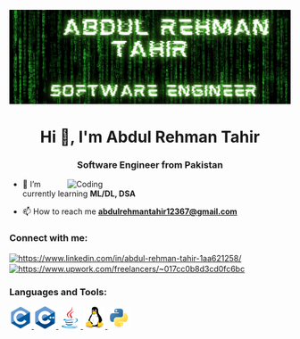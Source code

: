 ![Header](https://github.com/Abdul-Rehman-Tahir01/Abdul-Rehman-Tahir01/blob/main/Banner.png)
<h1 align="center">Hi 👋, I'm Abdul Rehman Tahir</h1>
<h3 align="center">Software Engineer from Pakistan</h3>
<img align="right" alt="Coding" width="400" src="https://cdn.dribbble.com/users/730703/screenshots/6581243/avento.gif">


- 🌱 I’m currently learning **ML/DL, DSA**

- 📫 How to reach me **abdulrehmantahir12367@gmail.com**

<h3 align="left">Connect with me:</h3>
<p align="left">
<a href="https://www.linkedin.com/in/abdul-rehman-tahir-1aa621258/" target="blank"><img align="center" src="https://raw.githubusercontent.com/rahuldkjain/github-profile-readme-generator/master/src/images/icons/Social/linked-in-alt.svg" alt="https://www.linkedin.com/in/abdul-rehman-tahir-1aa621258/" height="30" width="40" /></a>
<a href="https://www.upwork.com/freelancers/~017cc0b8d3cd0fc6bc" target="blank"><img align="center" src="https://cdn.worldvectorlogo.com/logos/upwork-roundedsquare-1.svg" alt="https://www.upwork.com/freelancers/~017cc0b8d3cd0fc6bc" height="30" width="40" /></a>
</p>

<h3 align="left">Languages and Tools:</h3>
<p align="left"> <a href="https://www.cprogramming.com/" target="_blank" rel="noreferrer"> <img src="https://raw.githubusercontent.com/devicons/devicon/master/icons/c/c-original.svg" alt="c" width="40" height="40"/> </a> <a href="https://www.w3schools.com/cpp/" target="_blank" rel="noreferrer"> <img src="https://raw.githubusercontent.com/devicons/devicon/master/icons/cplusplus/cplusplus-original.svg" alt="cplusplus" width="40" height="40"/> </a> <a href="https://www.java.com" target="_blank" rel="noreferrer"> <img src="https://raw.githubusercontent.com/devicons/devicon/master/icons/java/java-original.svg" alt="java" width="40" height="40"/> </a> <a href="https://www.linux.org/" target="_blank" rel="noreferrer"> <img src="https://raw.githubusercontent.com/devicons/devicon/master/icons/linux/linux-original.svg" alt="linux" width="40" height="40"/> </a> <a href="https://www.python.org" target="_blank" rel="noreferrer"> <img src="https://raw.githubusercontent.com/devicons/devicon/master/icons/python/python-original.svg" alt="python" width="40" height="40"/> </a> </p>
